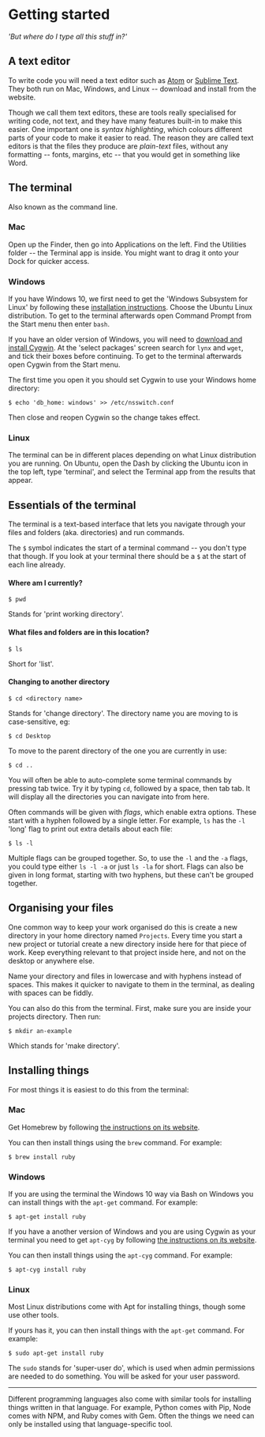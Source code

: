 Getting started
===============

*'But where do I type all this stuff in?'*


A text editor
-------------

To write code you will need a text editor such as [Atom](https://atom.io/) or [Sublime Text](https://www.sublimetext.com/). They both run on Mac, Windows, and Linux -- download and install from the website.

Though we call them text editors, these are tools really specialised for writing code, not text, and they have many features built-in to make this easier. One important one is *syntax highlighting*, which colours different parts of your code to make it easier to read. The reason they are called text editors is that the files they produce are *plain-text* files, without any formatting -- fonts, margins, etc -- that you would get in something like Word.


The terminal
------------

Also known as the command line.

### Mac

Open up the Finder, then go into Applications on the left. Find the Utilities folder -- the Terminal app is inside. You might want to drag it onto your Dock for quicker access.

### Windows

If you have Windows 10, we first need to get the 'Windows Subsystem for Linux' by following these [installation instructions](https://docs.microsoft.com/en-gb/windows/wsl/install-win10). Choose the Ubuntu Linux distribution. To get to the terminal afterwards open Command Prompt from the Start menu then enter `bash`.

If you have an older version of Windows, you will need to [download and install Cygwin](https://cygwin.com/install.html). At the 'select packages' screen search for `lynx` and `wget`, and tick their boxes before continuing. To get to the terminal afterwards open Cygwin from the Start menu.

The first time you open it you should set Cygwin to use your Windows home directory:

    $ echo 'db_home: windows' >> /etc/nsswitch.conf

Then close and reopen Cygwin so the change takes effect.

### Linux

The terminal can be in different places depending on what Linux distribution you are running. On Ubuntu, open the Dash by clicking the Ubuntu icon in the top left, type 'terminal', and select the Terminal app from the results that appear.


Essentials of the terminal
--------------------------

The terminal is a text-based interface that lets you navigate through your files and folders (aka. directories) and run commands.

The `$` symbol indicates the start of a terminal command -- you don't type that though. If you look at your terminal there should be a `$` at the start of each line already.

#### Where am I currently?

    $ pwd

Stands for 'print working directory'.

#### What files and folders are in this location?

    $ ls

Short for 'list'.

#### Changing to another directory

    $ cd <directory name>

Stands for 'change directory'. The directory name you are moving to is case-sensitive, eg:

    $ cd Desktop

To move to the parent directory of the one you are currently in use:

    $ cd ..

You will often be able to auto-complete some terminal commands by pressing tab twice. Try it by typing `cd`, followed by a space, then tab tab. It will display all the directories you can navigate into from here.

Often commands will be given with *flags*, which enable extra options. These start with a hyphen followed by a single letter. For example, `ls` has the `-l` 'long' flag to print out extra details about each file:

    $ ls -l

Multiple flags can be grouped together. So, to use the `-l` and the `-a` flags, you could type either `ls -l -a` or just `ls -la` for short. Flags can also be given in long format, starting with two hyphens, but these can't be grouped together.


Organising your files
---------------------

One common way to keep your work organised do this is create a new directory in your home directory named `Projects`. Every time you start a new project or tutorial create a new directory inside here for that piece of work. Keep everything relevant to that project inside here, and not on the desktop or anywhere else.

Name your directory and files in lowercase and with hyphens instead of spaces. This makes it quicker to navigate to them in the terminal, as dealing with spaces can be fiddly.

You can also do this from the terminal. First, make sure you are inside your projects directory. Then run:

    $ mkdir an-example

Which stands for 'make directory'.


Installing things
-----------------

For most things it is easiest to do this from the terminal:

### Mac

Get Homebrew by following [the instructions on its website](https://brew.sh/).

You can then install things using the `brew` command. For example:

    $ brew install ruby

### Windows

If you are using the terminal the Windows 10 way via Bash on Windows you can install things with the `apt-get` command. For example:

    $ apt-get install ruby

If you have a another version of Windows and you are using Cygwin as your terminal you need to get `apt-cyg` by following [the instructions on its website](https://github.com/transcode-open/apt-cyg#quick-start).

You can then install things using the `apt-cyg` command. For example:

    $ apt-cyg install ruby

### Linux

Most Linux distributions come with Apt for installing things, though some use other tools.

If yours has it, you can then install things with the `apt-get` command. For example:

    $ sudo apt-get install ruby

The `sudo` stands for 'super-user do', which is used when admin permissions are needed to do something. You will be asked for your user password.

<hr>

Different programming languages also come with similar tools for installing things written in that language. For example, Python comes with Pip, Node comes with NPM, and Ruby comes with Gem. Often the things we need can only be installed using that language-specific tool.
